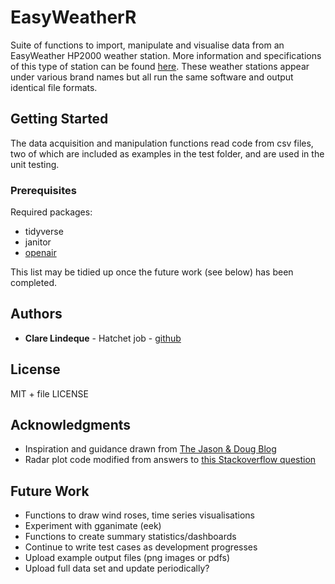 # EasyWeatherR

Suite of functions to import, manipulate and visualise data from an EasyWeather HP2000 weather station. More information and specifications of this type of station can be found [here](http://www.foshk.com/Wifi_Weather_Station/HP1000.html). These weather stations appear under various brand names but all run the same software and output identical file formats.

## Getting Started

The data acquisition and manipulation functions read code from csv files, two of which are included as examples in the test folder, and are used in the unit testing.

### Prerequisites

Required packages:

* tidyverse
* janitor
* [openair](https://github.com/cran/openair/)

This list may be tidied up once the future work (see below) has been completed.

## Authors

* **Clare Lindeque** - Hatchet job - [github](https://github.com/clarelindeque/)

## License

MIT + file LICENSE

## Acknowledgments

* Inspiration and guidance drawn from [The Jason & Doug Blog](http://jason-doug-climate.blogspot.com)
* Radar plot code modified from answers to [this Stackoverflow question](https://stackoverflow.com/questions/9614433/creating-radar-chart-a-k-a-star-plot-spider-plot-using-ggplot2-in-r/10820387)

## Future Work

* Functions to draw wind roses, time series visualisations
* Experiment with gganimate (eek)
* Functions to create summary statistics/dashboards
* Continue to write test cases as development progresses
* Upload example output files (png images or pdfs)
* Upload full data set and update periodically?
